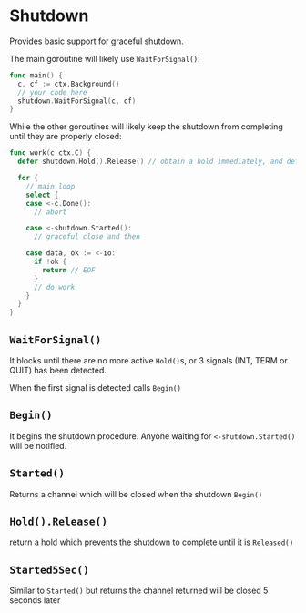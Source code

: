 # Shutdown

Provides basic support for graceful shutdown.

The main goroutine will likely use `WaitForSignal()`:

```go
func main() {
  c, cf := ctx.Background()
  // your code here
  shutdown.WaitForSignal(c, cf)
}
```

While the other goroutines will likely keep the shutdown from completing until they are properly closed:

```go
func work(c ctx.C) {
  defer shutdown.Hold().Release() // obtain a hold immediately, and defer the release

  for {
    // main loop
    select {
    case <-c.Done():
      // abort

    case <-shutdown.Started():
      // graceful close and then

    case data, ok := <-io:
      if !ok {
        return // EOF
      }
      // do work
    }
  }
}
```

## `WaitForSignal()`

It blocks until there are no more active `Hold()`s, or 3 signals (INT, TERM or QUIT) has been detected.

When the first signal is detected calls `Begin()`

## `Begin()`

It begins the shutdown procedure. Anyone waiting for `<-shutdown.Started()` will be notified.

## `Started()`

Returns a channel which will be closed when the shutdown `Begin()`

## `Hold().Release()`

return a hold which prevents the shutdown to complete until it is `Released()`

## `Started5Sec()`

Similar to `Started()` but returns the channel returned will be closed 5 seconds later

